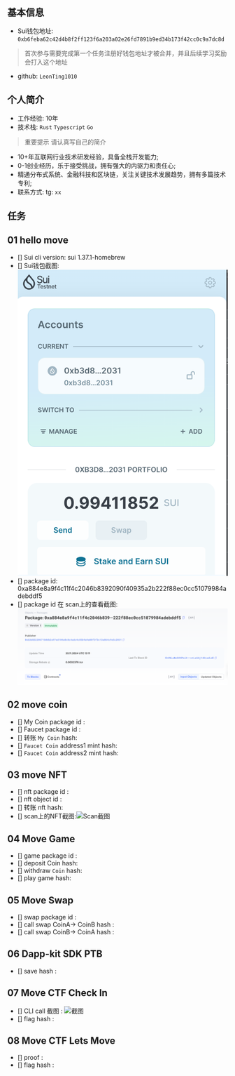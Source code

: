 ## 基本信息
- Sui钱包地址: `0xb6feba62c42d4b8f2ff123f6a203a02e26fd7891b9ed34b173f42cc0c9a7dc8d`
> 首次参与需要完成第一个任务注册好钱包地址才被合并，并且后续学习奖励会打入这个地址
- github: `LeonTing1010`

## 个人简介
- 工作经验: 10年
- 技术栈: `Rust` `Typescript` `Go`
> 重要提示 请认真写自己的简介
- 10+年互联网行业技术研发经验，具备全栈开发能力; 
- 0-1创业经历，乐于接受挑战，拥有强大的内驱力和责任心; 
- 精通分布式系统、金融科技和区块链，关注关键技术发展趋势，拥有多篇技术专利;
- 联系方式: tg: `xx` 

## 任务

##   01 hello move  
- [] Sui cli version: sui 1.37.1-homebrew
- [] Sui钱包截图: ![Sui钱包截图](./task1/images/sui.png)
- [] package id:  0xa884e8a9f4c11f4c2046b8392090f40935a2b222f88ec0cc51079984adebddf5
- [] package id 在 scan上的查看截图:![Scan截图](./task1/images/sui-scan.png)

##   02 move coin
- [] My Coin package id : 
- [] Faucet package id : 
- [] 转账 `My Coin` hash:
- [] `Faucet Coin` address1 mint hash:
- [] `Faucet Coin` address2 mint hash:

##   03 move NFT
- [] nft package id :
- [] nft object id : 
- [] 转账 nft  hash:
- [] scan上的NFT截图:![Scan截图](./images/你的图片地址)

##   04 Move Game
- [] game package id :
- [] deposit Coin hash:
- [] withdraw `Coin` hash:
- [] play game hash:

##   05 Move Swap
- [] swap package id :
- [] call swap CoinA-> CoinB  hash :
- [] call swap CoinB-> CoinA  hash :

##   06 Dapp-kit SDK PTB
- [] save hash :

##   07 Move CTF Check In
- [] CLI call 截图 : ![截图](./images/你的图片地址)
- [] flag hash :

##   08 Move CTF Lets Move
- [] proof : 
- [] flag hash :
